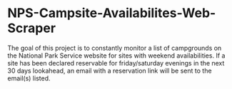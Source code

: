 # NPS-Campsite-Availabilites-Web-Scraper
The goal of this project is to constantly monitor a list of campgrounds on the National Park Service website for sites with weekend availabilities. If a site has been declared reservable for friday/saturday evenings in the next 30 days lookahead, an email with a reservation link will be sent to the email(s) listed. 
